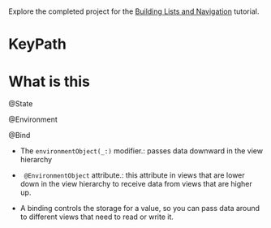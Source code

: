 # 

Explore the completed project for the [Building Lists and Navigation](https://developer.apple.com/tutorials/swiftui/building-lists-and-navigation) tutorial.



# KeyPath



# What is this

@State

@Environment

@Bind





* The `environmentObject(_:)` modifier.:  passes data downward in the view hierarchy

* ` @EnvironmentObject` attribute.: this attribute in views that are lower down in the view hierarchy to receive data from views that are higher up.

* A binding controls the storage for a value, so you can pass data around to different views that need to read or write it.

